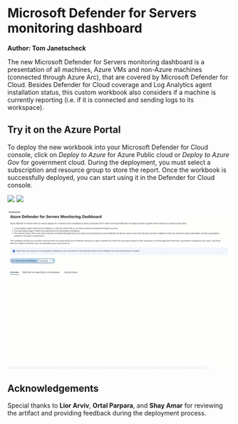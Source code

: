 # Microsoft Defender for Servers monitoring dashboard

**Author: Tom Janetscheck**

The new Microsoft Defender for Servers monitoring dashboard is a presentation of all machines, Azure VMs and non-Azure machines (connected through Azure Arc), that are covered by Microsoft Defender for Cloud. Besides Defender for Cloud coverage and Log Analytics agent installation status, this custom workbook also considers if a machine is currently reporting (i.e. if it is connected and sending logs to its workspace).

## Try it on the Azure Portal

To deploy the new workbook into your Microsoft Defender for Cloud console, click on *Deploy to Azure* for Azure Public cloud or *Deploy to Azure Gov* for government cloud.
During the deployment, you must select a subscription and resource group to store the report. Once the workbook is successfully deployed, you can start using it in the Defender for Cloud console.

<a href="https://aka.ms/AAe4g56" target="_blank"><img src="https://aka.ms/deploytoazurebutton"/></a>
<a href="https://aka.ms/AAe4g57" target="_blank"><img src="https://aka.ms/deploytoazuregovbutton"/></a>

![Dashboard demo](defmon.gif)

## Acknowledgements
Special thanks to **Lior Arviv**, **Ortal Parpara**, and **Shay Amar** for reviewing the artifact and providing feedback during the deployment process.